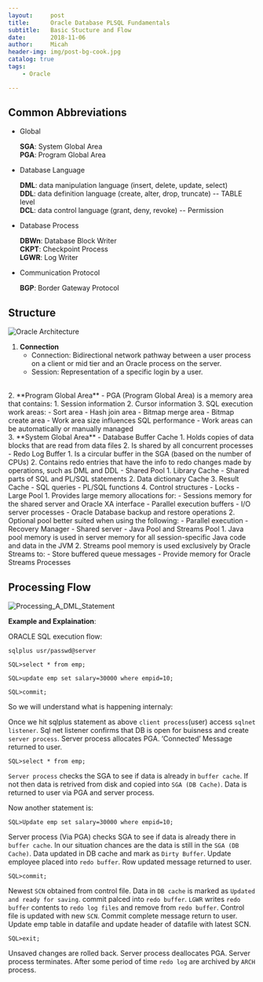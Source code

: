 ```yaml
---
layout:     post
title:      Oracle Database PLSQL Fundamentals
subtitle:   Basic Stucture and Flow 
date:       2018-11-06
author:     Micah
header-img: img/post-bg-cook.jpg
catalog: true
tags:
    - Oracle

---
```


## Common Abbreviations

- Global
	
	**SGA**: System Global Area      
	**PGA**: Program Global Area      

- Database Language
	
	**DML**: data manipulation language (insert, delete, update, select)       
	**DDL**: data definition language (create, alter, drop, truncate) -- TABLE level     
	**DCL**: data control language (grant, deny, revoke) -- Permission    

- Database Process

	**DBWn**: Database Block Writer    
	**CKPT**: Checkpoint Process     
    **LGWR**: Log Writer    

- Communication Protocol     

	**BGP**: Border Gateway Protocol     

## Structure


![Oracle Architecture](https://www.siue.edu/~dbock/cmis565/module1-architecture_files/image004.jpg)


1. **Connection**    
    - Connection: Bidirectional network pathway between a user process on a client or mid tier 
and an Oracle process on the server.    
    - Session: Representation of a specific login by a user.     
<br/>
2. **Program Global Area**       
    - PGA (Program Global Area) is a memory area that contains:    
        1. Session information    
        2. Cursor information    
        3. SQL execution work areas:        
            - Sort area    
            - Hash join area    
            - Bitmap merge area    
            - Bitmap create area    
    - Work area size influences SQL performance    
    - Work areas can be automatically or manually managed   
<br/>
3. **System Global Area**        
    - Database Buffer Cache    
        1. Holds copies of data blocks that are read from data files    
        2. Is shared by all concurrent processes    
    - Redo Log Buffer    
        1. Is a circular buffer in the SGA (based on the number of CPUs)     
        2. Contains redo entries that have the info to redo 
        changes made by operations, such as DML and DDL     
    - Shared Pool     
        1. Library Cache    
            - Shared parts of SQL and PL/SQL statements     
        2. Data dictionary Cache    
        3. Result Cache     
            - SQL queries    
            - PL/SQL functions    
        4. Control structures    
            - Locks    
    - Large Pool     
        1. Provides large memory allocations for:     
            - Sessions memory for the shared server and Oracle XA interface    
            - Parallel execution buffers    
            - I/O server processes     
            - Oracle Database backup and restore operations     
        2. Optional pool better suited when using the following:    
            - Parallel execution     
            - Recovery Manager     
            - Shared server     
    - Java Pool and Streams Pool            
        1. Java pool memory is used in server memory for all session-specific 
        Java code and data in the JVM     
        2. Streams pool memory is used exclusively by Oracle Streams to:     
            - Store buffered queue messages     
            - Provide memory for Oracle Streams Processes   


## Processing Flow

![Processing_A_DML_Statement](https://slideplayer.com/slide/3289692/11/images/2/What+Happens+when+a+SQL+statement+is+issued.jpg)    


**Example and Explaination**:    

ORACLE SQL execution flow:

```sqlplus
sqlplus usr/passwd@server

SQL>select * from emp;

SQL>update emp set salary=30000 where empid=10;

SQL>commit;
```

So we will understand what is happening internaly:        

Once we hit sqlplus statement as above `client process`(user) access `sqlnet listener`. 
Sql net listener confirms that DB is open for buisness and create `server process`. 
Server process allocates PGA. ‘Connected’ Message returned to user.

```sqlplus
SQL>select * from emp;
```

`Server process` checks the SGA to see if data is already in `buffer cache`. 
If not then data is retrived from disk and copied into `SGA (DB Cache)`. 
Data is returned to user via PGA and server process.    

Now another statement is:       

```sqlplus
SQL>Update emp set salary=30000 where empid=10;
```

Server process (Via PGA) checks SGA to see if data is already there in `buffer cache`. 
In our situation chances are the data is still in the `SGA (DB Cache)`.
Data updated in DB cache and mark as `Dirty Buffer`. 
Update employee placed into `redo buffer`. 
Row updated message returned to user.         

```sqlplus
SQL>commit;
```

Newest `SCN` obtained from control file. 
Data in `DB cache` is marked as `Updated and ready for saving`. 
commit palced into `redo buffer`. 
`LGWR` writes `redo buffer` contents to `redo log files` and remove from `redo buffer`. 
Control file is updated with new `SCN`.
Commit complete message return to user. 
Update emp table in datafile and update header of datafile with latest SCN.    

```sqlplus
SQL>exit;
```

Unsaved changes are rolled back.
Server process deallocates PGA.
Server process terminates.
After some period of time `redo log` are archived by `ARCH` process.      






















